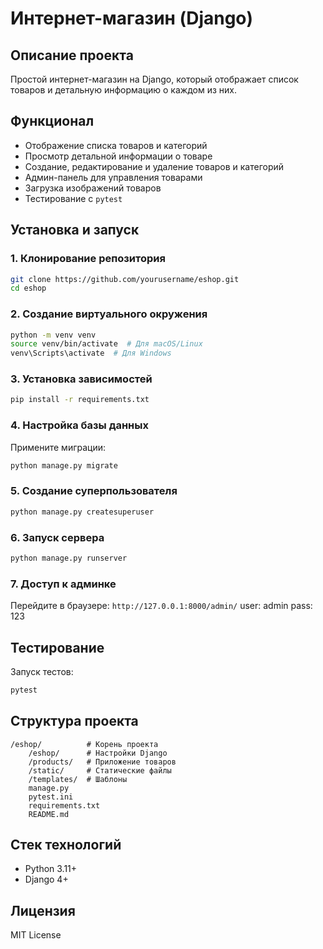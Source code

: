 # Интернет-магазин (Django)

## Описание проекта
Простой интернет-магазин на Django, который отображает список товаров и детальную информацию о каждом из них.

## Функционал
- Отображение списка товаров и категорий
- Просмотр детальной информации о товаре
- Создание, редактирование и удаление товаров и категорий
- Админ-панель для управления товарами
- Загрузка изображений товаров
- Тестирование с `pytest`

## Установка и запуск

### 1. Клонирование репозитория
```sh
git clone https://github.com/yourusername/eshop.git
cd eshop
```

### 2. Создание виртуального окружения
```sh
python -m venv venv
source venv/bin/activate  # Для macOS/Linux
venv\Scripts\activate  # Для Windows
```

### 3. Установка зависимостей
```sh
pip install -r requirements.txt
```

### 4. Настройка базы данных
Примените миграции:
```sh
python manage.py migrate
```

### 5. Создание суперпользователя
```sh
python manage.py createsuperuser
```

### 6. Запуск сервера
```sh
python manage.py runserver
```

### 7. Доступ к админке
Перейдите в браузере: `http://127.0.0.1:8000/admin/`
user: admin
pass: 123

## Тестирование
Запуск тестов:
```sh
pytest
```

## Структура проекта
```
/eshop/          # Корень проекта
    /eshop/      # Настройки Django
    /products/   # Приложение товаров
    /static/     # Статические файлы
    /templates/  # Шаблоны
    manage.py
    pytest.ini
    requirements.txt
    README.md
```

## Стек технологий
- Python 3.11+
- Django 4+

## Лицензия
MIT License

